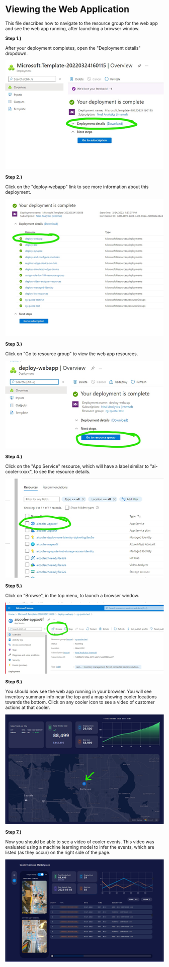 # Viewing the Web Application

This file describes how to navigate to the resource group for the web app and see the web app running, after launching a browser window. 


**Step 1.)**  

After your deployment completes, open the "Deployment details" dropdown.  

![step1](../documents/media/webApp/webAppSim_step1_deploymentComplete.png )  


**Step 2.)**  

Click on the "deploy-webapp" link to see more information about this deployment.  

![step2](../documents/media/webApp/webAppSim_step2_deploymentDetails.png)


**Step 3.)**  

Click on "Go to resource group" to view the web app resources.  

![step3](../documents/media/webApp/webAppSim_step3_webAppComplete.png)  


**Step 4.)**

Click on the "App Service" resource, which will have a label similar to "ai-cooler-xxxx", to see the resource details. 

![step4](../documents/media/webApp/webAppSim_step4_findWebAppRg.png)  


**Step 5.)**  

Click on "Browse", in the top menu, to launch a browser window.  

![step5](../documents/media/webApp/webAppSim_step5_browseRg.png)  


**Step 6.)**

You should now see the web app running in your browser. 
You will see inventory summary info near the top and a map showing cooler locations towards the bottom. 
Click on any cooler icon to see a video of customer actions at that cooler.  

![step6](../documents/media/webApp/webAppSim_step6_webAppHome.png)


**Step 7.)**  

Now you should be able to see a video of cooler events. This video was evaluated using a machine learning model to infer the events, 
which are listed (as they occur) on the right side of the page.  

![step7](../documents/media/webApp/webAppSim_step7_videoEvents.png)



